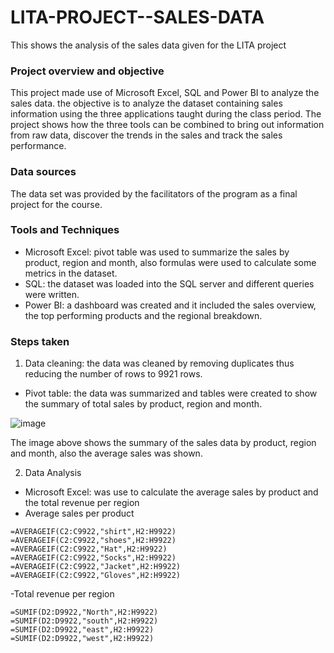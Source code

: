 # LITA-PROJECT--SALES-DATA
This shows the analysis of the sales data given for the LITA project

### Project overview and objective
This project made use of Microsoft Excel, SQL and Power BI to analyze the sales data. the objective is to analyze the dataset containing sales information using the three applications taught during the class period. The project shows how the three tools can be combined to bring out information from raw data, discover the trends in the sales and track the sales performance.

### Data sources
The data set was provided by the facilitators of the program as a final project for the course.

### Tools and Techniques
- Microsoft Excel: pivot table was used to summarize the sales by product, region and month, also formulas were used to calculate some metrics in the dataset.
- SQL: the dataset was loaded into the SQL server and different queries were written.
- Power BI: a dashboard was created and it included the sales overview, the top performing products and the regional breakdown.

### Steps taken
1. Data cleaning: the data was cleaned by removing duplicates thus reducing the number of rows to 9921 rows.
- Pivot table: the data was summarized and tables were created to show the summary of total sales by product, region and month.
   
![image](https://github.com/user-attachments/assets/ddc25f4a-8cd1-4269-ad6d-d1c3e6ce241f)

The image above shows the summary of the sales data by product, region and month, also the average sales was shown.

2. Data Analysis
- Microsoft Excel: was use to calculate the average sales by product and the total revenue per region
 - Average sales per product
``` Excel
=AVERAGEIF(C2:C9922,"shirt",H2:H9922)
=AVERAGEIF(C2:C9922,"shoes",H2:H9922)
=AVERAGEIF(C2:C9922,"Hat",H2:H9922)
=AVERAGEIF(C2:C9922,"Socks",H2:H9922)
=AVERAGEIF(C2:C9922,"Jacket",H2:H9922)
=AVERAGEIF(C2:C9922,"Gloves",H2:H9922)
```

 -Total revenue per region
``` Excel
=SUMIF(D2:D9922,"North",H2:H9922)
=SUMIF(D2:D9922,"south",H2:H9922)
=SUMIF(D2:D9922,"east",H2:H9922)
=SUMIF(D2:D9922,"west",H2:H9922)
```

